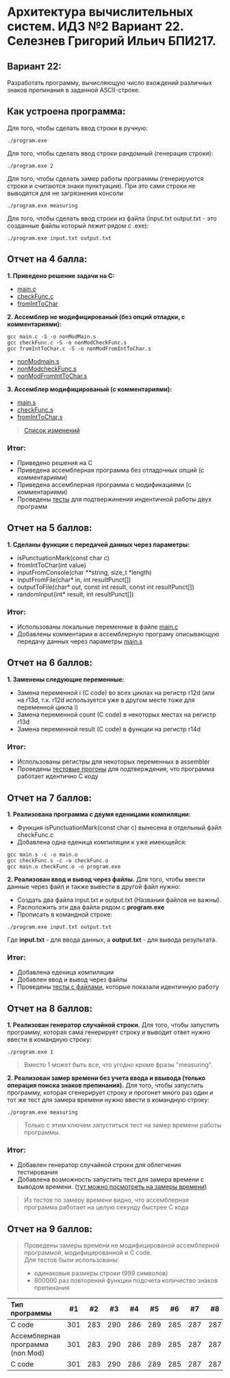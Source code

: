 # Архитектура вычислительных систем. ИДЗ №2 Вариант 22. Селезнев Григорий Ильич БПИ217.

## Вариант 22:
Разработать программу, вычисляющую число вхождений различных знаков препинания в заданной ASCII-строке.

## Как устроена программа:
Для того, чтобы сделать ввод строки в ручную:
```
./program.exe
```
Для того, чтобы сделать ввод строки рандомный (генерация строки):
```
./program.exe 2
```
Для того, чтобы сделать замер работы программы (генерируются строки и считаются знаки пунктуации). При это сами строки не выводятся для не загрязнения консоли
```
./program.exe measuring
```
Для того, чтобы сделать ввод строки из файла (input.txt output.txt - это созданные файлы который лежит рядом с .exe):
```
./program.exe input.txt output.txt
```

## Отчет на 4 балла:

**1. Приведено решение задачи на С:**
* [main.c](https://github.com/Grisha1232/ABC_HW2/blob/7d4e43970e7ab0c9fd1adc561a86e21c517584c5/C%20code/main.c)
* [checkFunc.c](https://github.com/Grisha1232/ABC_HW2/blob/26484f97d626ee4b38a630b58063502ea6d85774/C%20code/checkFunc.c)
* [fromIntToChar](https://github.com/Grisha1232/ABC_HW2/blob/26484f97d626ee4b38a630b58063502ea6d85774/C%20code/fromIntToChar.c)

**2. Ассемблер не модифицированый (без опций отладки, с комментариями):**
```
gcc main.c -S -o nonModMain.s
gcc checkFunc.c -S -o nonModCheckFunc.s
gcc fromIntToChar.c -S -o nonModFromIntToChar.s
```
* [nonModmain.s](https://github.com/Grisha1232/ABC_HW2/blob/26484f97d626ee4b38a630b58063502ea6d85774/Assembler%20non%20mod/nonModmain.s)
* [nonModcheckFunc.s](https://github.com/Grisha1232/ABC_HW2/blob/26484f97d626ee4b38a630b58063502ea6d85774/Assembler%20non%20mod/nonModcheckFunc.s)
* [nonModFromIntToChar.s](https://github.com/Grisha1232/ABC_HW2/blob/26484f97d626ee4b38a630b58063502ea6d85774/Assembler%20non%20mod/nonModFromIntToChar.s)

**3. Ассемблер модифицированый (с комментариями):**
* [main.s](https://github.com/Grisha1232/ABC_HW2/blob/26484f97d626ee4b38a630b58063502ea6d85774/Assembler/main.s)
* [checkFunc.s](https://github.com/Grisha1232/ABC_HW2/blob/26484f97d626ee4b38a630b58063502ea6d85774/Assembler/fromIntToChar.s)
* [fromIntToChar.s](https://github.com/Grisha1232/ABC_HW2/blob/26484f97d626ee4b38a630b58063502ea6d85774/Assembler/checkFunc.s)
> [Список изменений](https://github.com/Grisha1232/ABC_HW2/blob/48b2c426b5356b4621fed315a6829a024582d122/Assembler/modification.md)


### Итог:
* Приведено решения на С
* Приведена ассемблерная программа без отладочных опций (с комментариями)
* Приведена ассемблерная программа с модификациями  (с комментариями)
* Проведены [тесты](https://github.com/Grisha1232/ABC_HW2/blob/84d526e480b62f112f14b90ca98112c2e69ffac0/C%20code/Tests/test.md) для подтвержинения индентичной работы двух программ

## Отчет на 5 баллов:

**1. Сделаны функции с передачей данных через параметры:**  
* isPunctuationMark(const char c)
* fromIntToChar(int value)
* inputFromConsole(char **string, size_t *length)
* inputFromFile(char* in, int resultPunct[])
* outputToFile(char* out, const int result, const int resultPunct[])
* randomInput(int* result, int resultPunct[])

### Итог: 
* Использованы локальные переменные в файле [main.c](https://github.com/Grisha1232/ABC_HW2/blob/7d4e43970e7ab0c9fd1adc561a86e21c517584c5/C%20code/main.c)  
* Добавлены комментарии в ассемблерную програму описывающую передачу данных через параметры [main.s](https://github.com/Grisha1232/ABC_HW2/blob/26484f97d626ee4b38a630b58063502ea6d85774/Assembler/main.s)  

## Отчет на 6 баллов:

**1. Заменены следующие переменные:**
* Замена переменной i (C code) во всех циклах на регистр r12d (или на r13d, т.к. r12d используется уже в другом месте тоже для переменной цикла i)
* Замена переменной count (C code) в некоторых местах на регистр r13d
* Замена переменной result (C code) в функции на регистр r14d

### Итог:
* Использованы регистры для некоторых переменных в assembler
* Проведены [тестовые прогоны](https://github.com/Grisha1232/ABC_HW2/blob/abb6343a33c955feffcfc2398663a29da59c0825/Assembler/Tests/test.md) для подтверждения, что программа работает идентично C коду

## Отчет на 7 баллов:

**1. Реализована программа с двумя еденицами компиляции:**
* Функция isPunctuationMark(const char c) вынесена в отдельный файл checkFunc.c
* Добавлена одна еденица компиляции к уже имеющейся:
```
gcc main.s -c -o main.o
gcc checkFunc.s -c -o checkFunc.o
gcc main.o checkFunc.o -o program.exe
```

**2. Реализован ввод и вывод через файлы.** Для того, чтобы ввести данные через файл и также вывести в другой файл нужно:
* Создать два файла input.txt и output.txt (Названия файлов не важны).
* Расположить эти два файла рядом с **program.exe**
* Прописать в командной строке:
```
./program.exe input.txt output.txt
```
Где **input.txt** - для ввода данных, а **output.txt** - для вывода результата.

### Итог: 
* Добавлена еденица компиляции
* Добавлен ввод и вывод через файлы
* Проведены [тесты с файлами](https://github.com/Grisha1232/ABC_HW2/blob/3586a7aec56af62b878b0b77b9ab3294f7275781/Assembler/Tests/testWithFilesInputOutput.md), которые показали идентичную работу

## Отчет на 8 баллов:

**1. Реализован генератор случайной строки.**
Для того, чтобы запустить программу, которая сама генерирует строку и выводит ответ нужно ввести в командную строку:
```
./program.exe 1
```
> Вместо 1 может быть все, что угодно кроме фразы "measuring".

**2. Реализован замер времени без учета ввода и ввывода (только операция поиска знаков препинания).**
Для того, чтобы запустить программу, которая сгенерирует строку и прогонет много раз один и тот же тест для замера времени нужно ввести в командную строку:
```
./program.exe measuring
```
> Только с этим ключем запуститься тест на замер времени работы программы.

### Итог:
* Добавлен генератор случайной строки для облегчения тестирования
* Добавлена возможность запустить тест для замера времени с выводом времени. ([тут можно посмотреть на замеры времени](https://github.com/Grisha1232/ABC_HW2/blob/0bbd92b4353d397dc2f944bfb44f4efd6c012706/Time%20Test/test.md))
> Из тестов по замеру времени видно, что ассемблерная программа работает на целую секунду быстрее C кода

## Отчет на 9 баллов:
> Проведены замеры времени не модифицированой ассемблерной программой, модифицированной и C code.  
> Для тестов были использованы:
> * одинаковые размеры строки (999 символов)
> * 800000 раз повторений функции подсчета количество знаков препинания


Тип программы | #1  | #2  | #3  | #4  | #5  | #6  | #7  | #8  |
:----- | --- | --- | --- | --- | --- | --- | --- | --- |
C code | 301 | 283 | 290 | 286 | 289 | 285 | 287 | 287 |
Ассемблерная программа (non Mod) | 301 | 283 | 290 | 286 | 289 | 285 | 287 | 287 |
C code | 301 | 283 | 290 | 286 | 289 | 285 | 287 | 287 |
